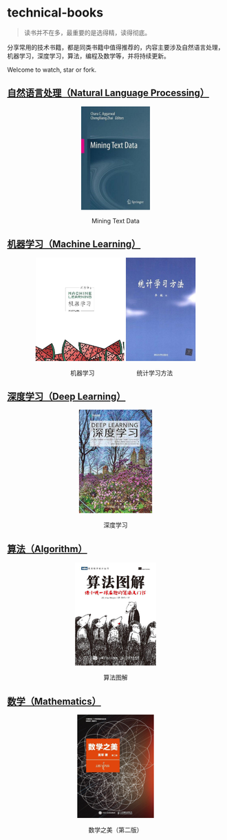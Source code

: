 # technical-books

> 读书并不在多，最重要的是选得精，读得彻底。

分享常用的技术书籍，都是同类书籍中值得推荐的，内容主要涉及自然语言处理，机器学习，深度学习，算法，编程及数学等，并将持续更新。

Welcome to watch, star or fork.

## [自然语言处理（Natural Language Processing）](https://github.com/lemonhu/technical-books/tree/master/natural_language_processing)

<div align="center">
    <img src="./img/Mining Text Data_Charu C. Aggarwal&Chengxiang Zhai.jpg" height="240px"/>
</div>

<p align="center">Mining Text Data</p>

## [机器学习（Machine Learning）](https://github.com/lemonhu/technical-books/tree/master/machine_learning)

<div align="center">
    <img src="./img/机器学习_周志华.jpg" height="240px"/>
    <img src="./img/统计学习方法_李航.jpg" height="240px"/>
</div>

<p align="center">　　机器学习　　　　　　　统计学习方法</p>

## [深度学习（Deep Learning）](https://github.com/lemonhu/technical-books/tree/master/deep_learning)

<div align="center">
    <img src="./img/深度学习_Ian Goodfellow&Yoshua Bengio&Aaron Courville著_赵申剑&黎彧君等译.jpg" height="240px"/>
</div>

<p align="center">深度学习</p>

## [算法（Algorithm）]()

<div align="center">
    <img src="./img/算法图解_Aditya Bhargava著_袁国忠译.jpg" height="240px"/>
</div>

<p align="center">算法图解</p>

## [数学（Mathematics）](https://github.com/lemonhu/technical-books/tree/master/mathematics)

<div align="center">
    <img src="./img/数学之美（第二版）_吴军.jpg" height="240px"/>
</div>

<p align="center">数学之美（第二版）</p>